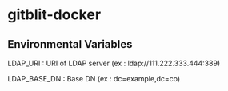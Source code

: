 gitblit-docker
==============
Environmental Variables
-----------------------
LDAP_URI : URI of LDAP server (ex : ldap://111.222.333.444:389)

LDAP_BASE_DN : Base DN (ex : dc=example,dc=co)
